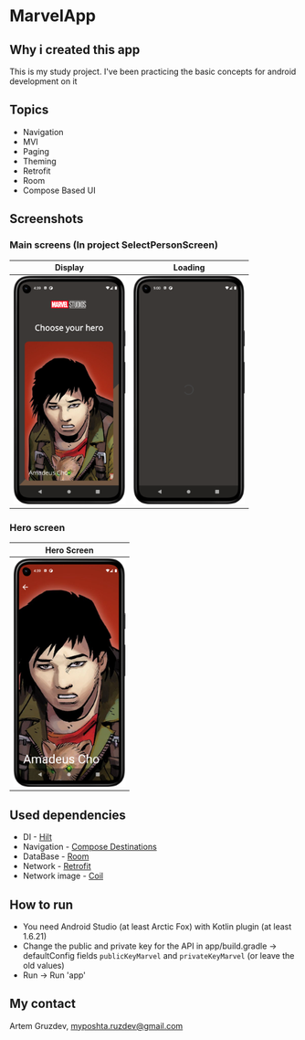 # MarvelApp

## Why i created this app
This is my study project. I've been practicing the basic concepts for android development on it

## Topics
* Navigation
* MVI
* Paging
* Theming
* Retrofit
* Room
* Compose Based UI

## Screenshots

### Main screens (In project SelectPersonScreen)

|                     Display                     |                      Loading                       |
|:-----------------------------------------------:|:--------------------------------------------------:|
| <img src="assets/main_screen.png" height="400"> | <img src="assets/loading_screen.png" height="400"> |


### Hero screen

|                    Hero Screen                    |
|:-------------------------------------------------:|
| <img src="assets/person_screen.png" height="400"> |


## Used dependencies
* DI - [Hilt](https://dagger.dev/hilt/)
* Navigation - [Compose Destinations](https://github.com/raamcosta/compose-destinations)
* DataBase - [Room](https://developer.android.com/jetpack/androidx/releases/room)
* Network - [Retrofit](https://github.com/square/retrofit)
* Network image - [Coil](https://github.com/coil-kt/coil)

## How to run
* You need Android Studio (at least Arctic Fox) with Kotlin plugin (at least 1.6.21)
* Change the public and private key for the API in app/build.gradle -> defaultConfig
fields `publicKeyMarvel` and `privateKeyMarvel` (or leave the old values)
* Run -> Run 'app'

## My contact
Artem Gruzdev, myposhta.ruzdev@gmail.com
